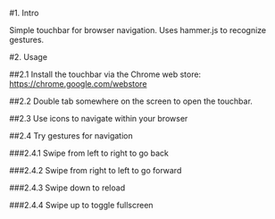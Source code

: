 #1. Intro

Simple touchbar for browser navigation. Uses hammer.js to recognize gestures.

#2. Usage

##2.1 Install the touchbar via the Chrome web store: https://chrome.google.com/webstore

##2.2 Double tab somewhere on the screen to open the touchbar. 

##2.3 Use icons to navigate within your browser

##2.4 Try gestures for navigation

###2.4.1 Swipe from left to right to go back

###2.4.2 Swipe from right to left to go forward

###2.4.3 Swipe down to reload

###2.4.4 Swipe up to toggle fullscreen
